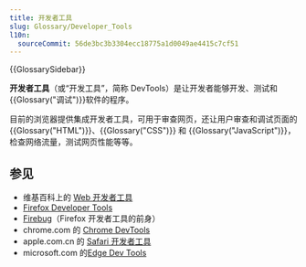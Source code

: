 ```yaml
---
title: 开发者工具
slug: Glossary/Developer_Tools
l10n:
  sourceCommit: 56de3bc3b3304ecc18775a1d0049ae4415c7cf51
---
```


{{GlossarySidebar}}

**开发者工具**（或“开发工具”，简称 DevTools）是让开发者能够开发、测试和{{Glossary("调试")}}软件的程序。

目前的浏览器提供集成开发者工具，可用于审查网页，还让用户审查和调试页面的 {{Glossary("HTML")}}、{{Glossary("CSS")}} 和 {{Glossary("JavaScript")}}，检查网络流量，测试网页性能等等。

## 参见

- 维基百科上的 [Web 开发者工具](https://zh.wikipedia.org/wiki/Web开发工具)
- [Firefox Developer Tools](https://firefox-source-docs.mozilla.org/devtools-user/index.html)
- [Firebug](https://getfirebug.com/)（Firefox 开发者工具的前身）
- chrome.com 的 [Chrome DevTools](https://developer.chrome.com/devtools)
- apple.com.cn 的 [Safari 开发者工具](https://support.apple.com/zh-cn/guide/safari-developer/dev073038698/mac)
- microsoft.com 的[Edge Dev Tools](https://docs.microsoft.com/archive/microsoft-edge/legacy/developer/)
